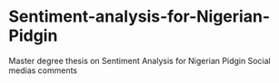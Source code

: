 # Sentiment-analysis-for-Nigerian-Pidgin
Master degree thesis on Sentiment Analysis for Nigerian Pidgin Social medias comments
